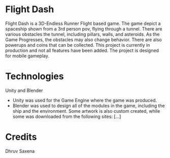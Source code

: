 # Flight Dash

Flight Dash is a 3D-Endless Runner Flight based game. The game depict a spaceship shown from a 3rd person pov, flying through a tunnel. There are various obstacles the tunnel, including pillars, walls, and asteroids. As the Game Progresses, the obstacles may also change behavior. There are also powerups and coins that can be collected. This project is currently in production and not all features have been added. The project is designed for mobile gameplay. 


# Technologies
Unity and Blender
 - Unity was used for the Game Engine where the game was produced. 
 - Blender was used to design all of the modules in the game, including the ship and the environment. Some artwork is also custom created, while some was downloaded from the following sites: [...]

# Credits
Dhruv Saxena
